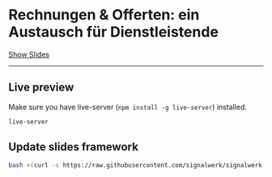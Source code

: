 # Rechnungen & Offerten: ein Austausch für Dienstleistende

[Show Slides](https://signalwerk.github.io/talk.newnion-providers-exchange/)

---

## Live preview

Make sure you have live-server (`npm install -g live-server`) installed.

```sh
live-server
```

## Update slides framework

```sh
bash <(curl -s https://raw.githubusercontent.com/signalwerk/signalwerk.slides.md/main/update.sh)
```
